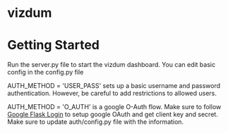 # vizdum

# Getting Started
Run the server.py file to start the vizdum dashboard.
You can edit basic config in the config.py file

AUTH_METHOD = 'USER_PASS' sets up a basic username and password authentication. However, be careful to add restrictions to allowed users.


AUTH_METHOD = 'O_AUTH' is a google O-Auth flow. Make sure to follow [Google Flask Login](https://realpython.com/flask-google-login/) to setup google OAuth and get client key and secret. Make sure to update auth/config.py file with the information.